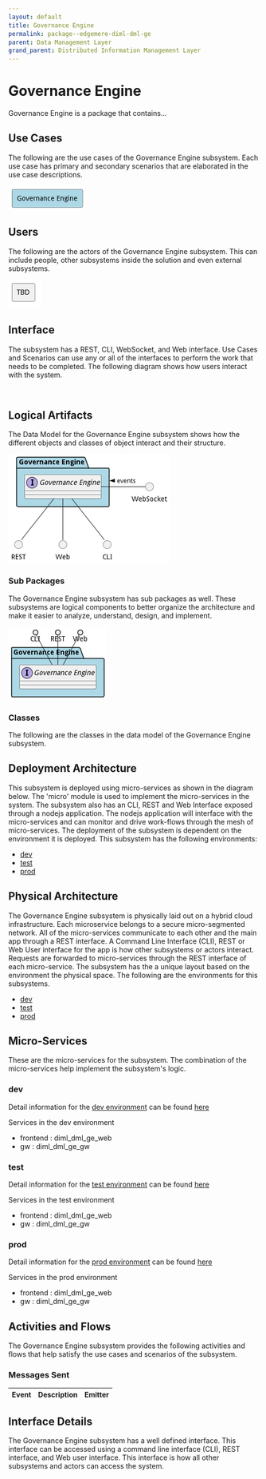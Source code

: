 ```yaml
---
layout: default
title: Governance Engine
permalink: package--edgemere-diml-dml-ge
parent: Data Management Layer
grand_parent: Distributed Information Management Layer
---
```


# Governance Engine

Governance Engine is a package that contains...



## Use Cases

The following are the use cases of the Governance Engine subsystem. Each use case has primary and secondary scenarios
that are elaborated in the use case descriptions.



![UseCase Diagram](./usecases.png)

## Users

The following are the actors of the Governance Engine subsystem. This can include people, other subsystems
inside the solution and even external subsystems.



![User Interaction](./userinteraction.png)

## Interface

The subsystem has a REST, CLI, WebSocket, and Web interface. Use Cases and Scenarios can use any or all
of the interfaces to perform the work that needs to be completed. The following  diagram shows how
users interact with the system.

![Scenario Mappings Diagram](./scenariomapping.png)



## Logical Artifacts

The Data Model for the  Governance Engine subsystem shows how the different objects and classes of object interact
and their structure.

![Sub Package Diagram](./subpackage.png)

### Sub Packages

The Governance Engine subsystem has sub packages as well. These subsystems are logical components to better
organize the architecture and make it easier to analyze, understand, design, and implement.



![Logical Diagram](./logical.png)

### Classes

The following are the classes in the data model of the Governance Engine subsystem.




## Deployment Architecture

This subsystem is deployed using micro-services as shown in the diagram below. The 'micro' module is
used to implement the micro-services in the system. The subsystem also has an CLI, REST and Web Interface
exposed through a nodejs application. The nodejs application will interface with the micro-services and
can monitor and drive work-flows through the mesh of micro-services. The deployment of the subsystem is
dependent on the environment it is deployed. This subsystem has the following environments:
* [dev](environment--edgemere-diml-dml-ge-dev)
* [test](environment--edgemere-diml-dml-ge-test)
* [prod](environment--edgemere-diml-dml-ge-prod)



## Physical Architecture

The Governance Engine subsystem is physically laid out on a hybrid cloud infrastructure. Each microservice belongs
to a secure micro-segmented network. All of the micro-services communicate to each other and the main app through a
REST interface. A Command Line Interface (CLI), REST or Web User interface for the app is how other subsystems or actors
interact. Requests are forwarded to micro-services through the REST interface of each micro-service. The subsystem has
the a unique layout based on the environment the physical space. The following are the environments for this
subsystems.
* [dev](environment--edgemere-diml-dml-ge-dev)
* [test](environment--edgemere-diml-dml-ge-test)
* [prod](environment--edgemere-diml-dml-ge-prod)


## Micro-Services

These are the micro-services for the subsystem. The combination of the micro-services help implement
the subsystem's logic.


### dev

Detail information for the [dev environment](environment--edgemere-diml-dml-ge-dev)
can be found [here](environment--edgemere-diml-dml-ge-dev)

Services in the dev environment

* frontend : diml_dml_ge_web
* gw : diml_dml_ge_gw


### test

Detail information for the [test environment](environment--edgemere-diml-dml-ge-test)
can be found [here](environment--edgemere-diml-dml-ge-test)

Services in the test environment

* frontend : diml_dml_ge_web
* gw : diml_dml_ge_gw


### prod

Detail information for the [prod environment](environment--edgemere-diml-dml-ge-prod)
can be found [here](environment--edgemere-diml-dml-ge-prod)

Services in the prod environment

* frontend : diml_dml_ge_web
* gw : diml_dml_ge_gw


## Activities and Flows
The Governance Engine subsystem provides the following activities and flows that help satisfy the use
cases and scenarios of the subsystem.




### Messages Sent

| Event | Description | Emitter |
|-------|-------------|---------|



## Interface Details
The Governance Engine subsystem has a well defined interface. This interface can be accessed using a
command line interface (CLI), REST interface, and Web user interface. This interface is how all other
subsystems and actors can access the system.



